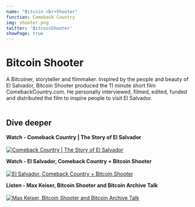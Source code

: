 ```yaml
---
name: "Bitcoin <br>Shooter"
function: Comeback Country 
img: shooter.png
twitter: 'BitcoinShooter'
showPage: true
---
```


# Bitcoin Shooter
 
A Bitcoiner, storyteller and filmmaker. Inspired by the people and beauty of El Salvador, Bitcoin Shooter produced the 11 minute short film ComebackCountry.com. He personally interviewed, filmed, edited, funded and distributed the film to inspire people to visit El Salvador.
<br><br>

## Dive deeper


<div class="grid grid-cols-2 gap-5">
<div class="p-3 my-2">

**Watch - Comeback Country | The Story of El Salvador**  <br><br>
[![Comeback Country | The Story of El Salvador](/2022/content/shooter1.png)](https://www.youtube.com/watch?v=0hOv72WLlA8/)
</div>

<div class="p-3 my-2">

**Watch - El Salvador, Comeback Country + Bitcoin Shooter**  <br><br>
[![El Salvador, Comeback Country + Bitcoin Shooter](/2022/content/shooter1.png)](https://youtu.be/sCO9Ll691ZA/)
</div>

<div class="p-3 my-2">

**Listen - Max Keiser, Bitcoin Shooter and Bitcoin Archive Talk**  <br><br>
[![Max Keiser, Bitcoin Shooter and Bitcoin Archive Talk](/2022/content/shooter1.png)](https://twitter.com/i/spaces/1gqxvyLVMbzJB?s=20/)
</div>

</div>

<br>




